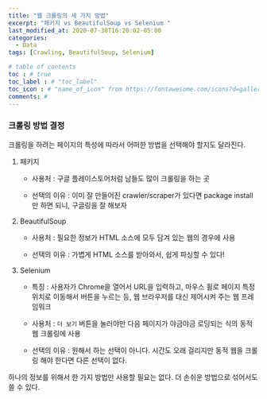 ```yaml
---
title: "웹 크롤링의 세 가지 방법"
excerpt: "패키지 vs BeautifulSoup vs Selenium "
last_modified_at: 2020-07-30T16:20:02-05:00
categories:
  - Data
tags: [Crawling, BeautifulSoup, Selenium]

# table of contents
toc : # true
toc_label : # "toc_label"
toc_icon : # "name_of_icon" from https://fontawesome.com/icons?d=gallery&s=solid&m=free
comments: # 
---
```




### 크롤링 방법 결정

크롤링을 하려는 페이지의 특성에 따라서 어떠한 방법을 선택해야 할지도 달라진다.



1. 패키지

   - 사용처 : 구글 플레이스토어처럼 남들도 많이 크롤링을 하는 곳

   - 선택의 이유 : 이미 잘 만들어진 crawler/scraper가 있다면 package install만 하면 되니, 구글링을 잘 해보자

     

2. BeautifulSoup

   - 사용처 : 필요한 정보가 HTML 소스에 모두 담겨 있는 웹의 경우에 사용

   - 선택의 이유 : 가볍게 HTML 소스를 받아와서, 쉽게 파싱할 수 있다!

     

3. Selenium

   - 특징 : 사용자가 Chrome을 열어서 URL을 입력하고, 마우스 휠로 페이지 특정 위치로 이동해서 버튼을 누르는 등, 웹 브라우저를 대신 제어시켜 주는 웹 프레임워크

   - 사용처 : `더 보기` 버튼을 눌러야만 다음 페이지가 야금야금 로딩되는 식의 동적 웹 크롤링에 사용

   - 선택의 이유 : 원해서 하는 선택이 아니다. 시간도 오래 걸리지만 동적 웹을 크롤링 해야 한다면 다른 선택이 없다.

     

하나의 정보를 위해서 한 가지 방법만 사용할 필요는 없다. 더 손쉬운 방법으로 섞어서도 쓸 수 있다.
